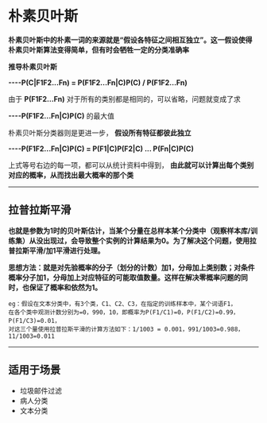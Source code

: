 # 朴素贝叶斯
**朴素贝叶斯中的朴素一词的来源就是“假设各特征之间相互独立”。这一假设使得朴素贝叶斯算法变得简单，但有时会牺牲一定的分类准确率**

**推导朴素贝叶斯**   

**----P(C|F1F2...Fn) = P(F1F2...Fn|C)P(C) / P(F1F2...Fn)**

由于 
**P(F1F2…Fn)**
对于所有的类别都是相同的，可以省略，问题就变成了求

**----P(F1F2...Fn|C)P(C)**
的最大值

朴素贝叶斯分类器则是更进一步，
**假设所有特征都彼此独立** 

**----P(F1F2...Fn|C)P(C) = P(F1|C)P(F2|C) ... P(Fn|C)P(C)**

上式等号右边的每一项，都可以从统计资料中得到，
**由此就可以计算出每个类别对应的概率，从而找出最大概率的那个类**
***
## 拉普拉斯平滑
**也就是参数为1时的贝叶斯估计，当某个分量在总样本某个分类中（观察样本库/训练集）从没出现过，会导致整个实例的计算结果为0。为了解决这个问题，使用拉普拉斯平滑/加1平滑进行处理。**
    
**思想方法：就是对先验概率的分子（划分的计数）加1，分母加上类别数；对条件概率分子加1，分母加上对应特征的可能取值数量。这样在解决零概率问题的同时，也保证了概率和依然为1。**

    eg：假设在文本分类中，有3个类，C1、C2、C3，在指定的训练样本中，某个词语F1，
    在各个类中观测计数分别为=0，990，10，即概率为P(F1/C1)=0，P(F1/C2)=0.99，P(F1/C3)=0.01，
    对这三个量使用拉普拉斯平滑的计算方法如下：1/1003 = 0.001，991/1003=0.988，11/1003=0.011
***
## 适用于场景
*    垃圾邮件过滤
*    病人分类
*    文本分类